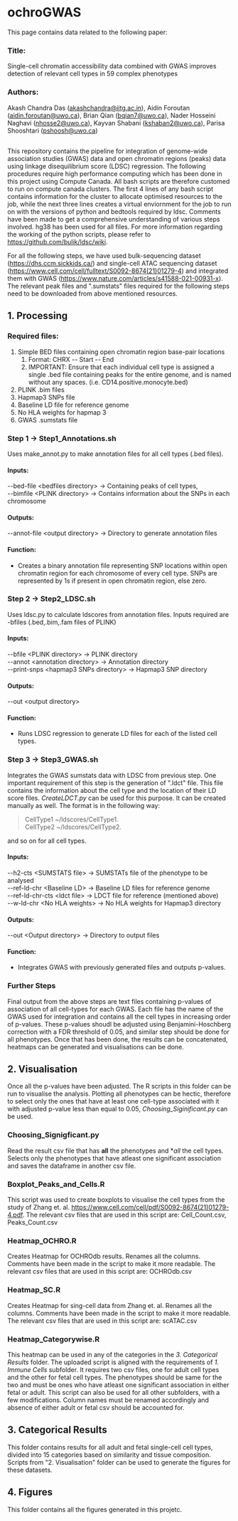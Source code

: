 # ochroGWAS
This page contains data related to the following paper:
### Title:
Single-cell chromatin accessibility data combined with GWAS improves detection of relevant cell types in 59 complex phenotypes
### Authors:
Akash Chandra Das (akashchandra@iitg.ac.in), Aidin Foroutan (aidin.foroutan@uwo.ca), Brian Qian (bqian7@uwo.ca), Nader Hosseini Naghavi (nhosse2@uwo.ca), Kayvan Shabani (kshaban2@uwo.ca), Parisa Shooshtari (pshoosh@uwo.ca)

##
This repository contains the pipeline for integration of genome-wide association studies (GWAS) data and open chromatin regions (peaks) data using linkage disequilibrium score (LDSC) regression. The following procedures require high performance computing which has been done in this project using Compute Canada. All bash scripts are therefore customed to run on compute canada clusters. The first 4 lines of any bash script contains information for the cluster to allocate optimised resources to the job, while the next three lines creates a virtual enviornment for the job to run on with the versions of python and bedtools required by ldsc. Comments have been made to get a comprehensive understanding of various steps involved. hg38 has been used for all files. For more information regarding the working of the python scripts, please refer to https://github.com/bulik/ldsc/wiki. 

For all the following steps, we have used bulk-sequencing dataset (https://dhs.ccm.sickkids.ca/) and single-cell ATAC sequencing dataset (https://www.cell.com/cell/fulltext/S0092-8674(21)01279-4) and integrated them with GWAS (https://www.nature.com/articles/s41588-021-00931-x). The relevant peak files and ".sumstats" files required for the following steps need to be downloaded from above mentioned resources.


## 1. Processing
### Required files:
<ol>
  <li> Simple BED files containing open chromatin region base-pair locations
    <ol>
      <li> Format: CHRX -- Start -- End </li>
      <li> IMPORTANT: Ensure that each individual cell type is assigned a single .bed file containing peaks for the entire genome, and is named without any spaces. (i.e. CD14.positive.monocyte.bed) </li>
    </ol>
  </li>
  <li> PLINK .bim files </li>
  <li> Hapmap3 SNPs file </li>
  <li> Baseline LD file for reference genome </li>
  <li> No HLA weights for hapmap 3 </li>
  <li> GWAS .sumstats file </li>
</ol>


### Step 1 &#8594; Step1_Annotations.sh

Uses make_annot.py to make annotation files for all cell types (.bed files).

#### Inputs: 
--bed-file \<bedfiles directory\> &#8594; Containing peaks of cell types,<br />
--bimfile \<PLINK directory\>     &#8594; Contains information about the SNPs in each chromosome<br />

#### Outputs:
--annot-file \<output directory\> &#8594; Directory to generate annotation files

#### Function:
- Creates a binary annotation file representing SNP locations within open chromatin region for each chromosome of every cell type. SNPs are represented by 1s if present in open chromatin region, else zero. 

### Step 2 &#8594; Step2_LDSC.sh

Uses ldsc.py to calculate ldscores from annotation files. Inputs required are -bfiles (.bed,.bim,.fam files of PLINK)

#### Inputs:
--bfile \<PLINK directory\>               &#8594; PLINK directory<br />
--annot \<annotation directory\>          &#8594; Annotation directory<br />
--print-snps \<hapmap3 SNPs directory\>   &#8594; Hapmap3 SNP directory<br />

#### Outputs:
--out \<output directory\>

#### Function:
- Runs LDSC regression to generate LD files for each of the listed cell types. 


### Step 3 &#8594; Step3_GWAS.sh

Integrates the GWAS sumstats data with LDSC from previous step. One important requirement of this step is the generation of ".ldct" file. This file contains the information about the cell type and the location of their LD score files. *CreateLDCT.py* can be used for this purpose. It can be created manually as well. The format is in the following way: 

>CellType1      ~/ldscores/CellType1.<br />
>CellType2      ~/ldscores/CellType2.<br />

and so on for all cell types.

#### Inputs:
--h2-cts \<SUMSTATS file\>          &#8594; SUMSTATs file of the phenotype to be analysed<br />
--ref-ld-chr \<Baseline LD\>        &#8594; Baseline LD files for reference genome<br />
--ref-ld-chr-cts \<ldct file\>      &#8594; LDCT file for reference (mentioned above)<br />
--w-ld-chr  \<No HLA weights\>      &#8594; No HLA weights for Hapmap3 directory<br />

#### Outputs:
--out \<Output directory\>          &#8594; Directory to output files

#### Function:
- Integrates GWAS with previously generated files and outputs p-values. 

### Further Steps

Final output from the above steps are text files containing p-values of association of all cell-types for each GWAS. Each file has the name of the GWAS used for integration and contains all the cell types in increasing order of p-values. These p-values shoudl be adjusted using Benjamini-Hoschberg correction with a FDR threshold of 0.05, and similar step should be done for all phenotypes. Once that has been done, the results can be concatenated, heatmaps can be generated and visualisations can be done.

## 2. Visualisation

Once all the p-values have been adjusted. The R scripts in this folder can be run to visualise the analysis. Plotting all phenotypes can be hectic, therefore to select only the ones that have at least one cell-type associated with it with adjusted p-value less than equal to 0.05, *Choosing_Siginificant.py* can be used. 

### Choosing_Signigficant.py

Read the result csv file that has **all** the phenotypes and **all* the cell types. Selects only the phenotypes that have atleast one significant association and saves the dataframe in another csv file.

### Boxplot_Peaks_and_Cells.R

This script was used to create boxplots to visualise the cell types from the study of Zhang et. al. https://www.cell.com/cell/pdf/S0092-8674(21)01279-4.pdf. The relevant csv files that are used in this script are: Cell_Count.csv, Peaks_Count.csv

### Heatmap_OCHRO.R

Creates Heatmap for OCHROdb results. Renames all the columns. Comments have been made in the script to make it more readable. The relevant csv files that are used in this script are: OCHROdb.csv

### Heatmap_SC.R

Creates Heatmap for sing-cell data from Zhang et. al. Renames all the columns. Comments have been made in the script to make it more readable. The relevant csv files that are used in this script are: scATAC.csv

### Heatmap_Categorywise.R

This heatmap can be used in any of the categories in the *3. Categorical Results* folder. The uploaded script is aligned with the requirements of *1. Immune Cells* subfolder. It requires two csv files, one for adult cell types and the other for fetal cell types. The phenotypes should be same for the two and must be ones who have atleast one significant association in either fetal or adult. This script can also be used for all other subfolders, with a few modifications. Column names must be renamed accordingly and absence of either adult or fetal csv should be accounted for. 


## 3. Categorical Results

This folder contains results for all adult and fetal single-cell cell types, divided into 15 categories based on similarity and tissue composition. Scripts from "2. Visualisation" folder can be used to generate the figures for these datasets.


## 4. Figures
This folder contains all the figures generated in this projetc.
